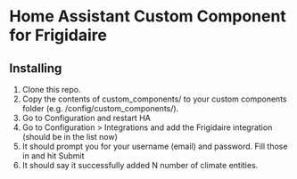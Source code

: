 # Home Assistant Custom Component for Frigidaire

## Installing
1. Clone this repo.
2. Copy the contents of custom_components/ to your custom components folder (e.g. /config/custom_components/).
3. Go to Configuration and restart HA
4. Go to Configuration > Integrations and add the Frigidaire integration (should be in the list now)
5. It should prompt you for your username (email) and password. Fill those in and hit Submit
6. It should say it successfully added N number of climate entities.

